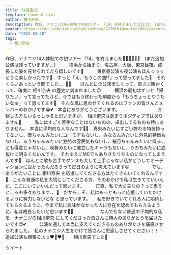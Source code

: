 ```yaml
---
title: 14完走🎉🎉
template: comment.html
author: 相川奈央
description: 昨日、ナナニジ14人体制での初ツアー 『14』を終えました👏🏻👏🏻👏🏻　(まだ追加公演は残っていますが、、)　　　横浜から始まり、名古屋、大阪、東京昼夜。成長した姿を見せられてたら嬉しいです🥰　　　東京昼公演も...
avatar: https://cdn.jsdelivr.net/gh/zzzhxxx/227WiKi@master/docs/assets/photo/avatar/nao.jpg
date: "2022-03-28"
tags:
  - 相川奈央
---
```




  昨日、ナナニジ14人体制での初ツアー 『14』を終えました👏🏻👏🏻👏🏻　(まだ追加公演は残っていますが、、)　　　横浜から始まり、名古屋、大阪、東京昼夜。成長した姿を見せられてたら嬉しいです🥰　　　東京昼公演も夜公演もほんっっっとうに楽しかったです🥲　ずっと「え、もうこの曲⁉︎」って思ってました🥺　それくらいあっという間でした、、🙊🙊　　ほんとに全公演楽しくって、皆さま暖かくって、確実に 相川奈央 の歴史に刻まれました😌　　　横浜の最初はずっと「帰りたい」って言ってたけど、今ではもう終わった瞬間から「もうちょっとやりたいなぁ」って思ってます🙈　そんな風に思わせてくれるのはファンの皆さんとメンバーのおかげです😭💕　本当にありがとうございます。　　　　　　　　　お察しの方もいらっしゃると思いますが、　相川奈央はあまりポジティブではありません🥺　　　私にはすごく苦手なことはないものの、卓出してるものも特にありません。　本当に平均的な人なんです🥲🥲　真央みたいにすごい誇れる特技持ってないし、音ちゃんみたいにユーモアもないし、みなるんみたいに外見的特徴もないし、るうちゃんみたいに独特の雰囲気もないし、桜月ちゃんみたいに喋ることも得意じゃないし、咲舞みたいに確立したキャラもないし、りのちみたいに底抜けに明るくないんです。　それゆえにMCでもありきたりなものになってしまうんです🙁　ほんとに歌も苦手でダンスも大して上手じゃない私がどうしてオーディションに受かったんだろうって毎日のように考えています😖　　　　　でも、ありがたいことに 相川奈央 を応援してくださる方はたくさんいてくれるんです🥲　こんな普通の私を大切にしてくださる方、そのおかげで私は生きてていいんだ、ここにいていいんだって思います。　　　正直、私で大丈夫なの？って思うところも多々あります、、🥺　だからこそ、私はもっともっと応援していただけるように努力しないとな と思っています。　　私を好きでいてくれる人に期待してもらえるように、今まで私に興味がなかった人に存在を認めてもらえるように、私は成長したいと思います💪🏻　　　　　　なんでもない普通の平均的な私を、ナナニジの相川奈央 にしてくださった皆さんに特大のありがとうを届けたいです😊💕　　　公演を通して本当に支えてくださる方のありがたさを痛感させられました。　私のナナニジ人生をかけて皆さんに恩返しさせてください！！！　追加公演も頑張るよっ❤️‍🔥❤️‍🔥　　相川奈央でした🎀


ツイート



